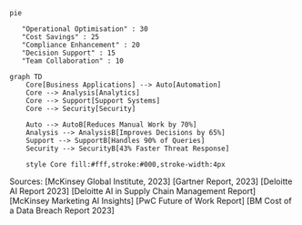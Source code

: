 
```mermaid
pie

   "Operational Optimisation" : 30
   "Cost Savings" : 25
   "Compliance Enhancement" : 20
   "Decision Support" : 15
   "Team Collaboration" : 10
```





```mermaid
graph TD
    Core[Business Applications] --> Auto[Automation]
    Core --> Analysis[Analytics]
    Core --> Support[Support Systems]
    Core --> Security[Security]

    Auto --> AutoB[Reduces Manual Work by 70%]
    Analysis --> AnalysisB[Improves Decisions by 65%]
    Support --> SupportB[Handles 90% of Queries]
    Security --> SecurityB[43% Faster Threat Response]

    style Core fill:#fff,stroke:#000,stroke-width:4px
```



Sources:
[McKinsey Global Institute, 2023]
[Gartner Report, 2023]
[Deloitte AI Report 2023]
[Deloitte AI in Supply Chain Management Report]
[McKinsey Marketing AI Insights]
[PwC Future of Work Report]
[BM Cost of a Data Breach Report 2023]